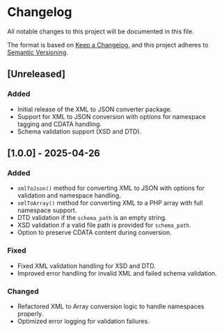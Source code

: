 # Changelog

All notable changes to this project will be documented in this file.

The format is based on [Keep a Changelog](https://keepachangelog.com/en/1.0.0/), and this project adheres to [Semantic Versioning](https://semver.org/spec/v2.0.0.html).

## [Unreleased]
### Added
- Initial release of the XML to JSON converter package.
- Support for XML to JSON conversion with options for namespace tagging and CDATA handling.
- Schema validation support (XSD and DTD).

## [1.0.0] - 2025-04-26
### Added
- `xmlToJson()` method for converting XML to JSON with options for validation and namespace handling.
- `xmlToArray()` method for converting XML to a PHP array with full namespace support.
- DTD validation if the `schema_path` is an empty string.
- XSD validation if a valid file path is provided for `schema_path`.
- Option to preserve CDATA content during conversion.

### Fixed
- Fixed XML validation handling for XSD and DTD.
- Improved error handling for invalid XML and failed schema validation.

### Changed
- Refactored XML to Array conversion logic to handle namespaces properly.
- Optimized error logging for validation failures.
